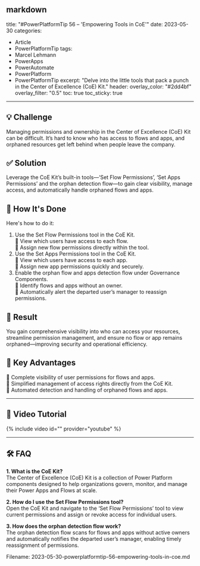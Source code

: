 markdown
---
title: "#PowerPlatformTip 56 – 'Empowering Tools in CoE'"
date: 2023-05-30
categories:
  - Article
  - PowerPlatformTip
tags:
  - Marcel Lehmann
  - PowerApps
  - PowerAutomate
  - PowerPlatform
  - PowerPlatformTip
excerpt: "Delve into the little tools that pack a punch in the Center of Excellence (CoE) Kit."
header:
  overlay_color: "#2dd4bf"
  overlay_filter: "0.5"
toc: true
toc_sticky: true
---

## 💡 Challenge
Managing permissions and ownership in the Center of Excellence (CoE) Kit can be difficult. It’s hard to know who has access to flows and apps, and orphaned resources get left behind when people leave the company.

## ✅ Solution
Leverage the CoE Kit’s built-in tools—‘Set Flow Permissions’, ‘Set Apps Permissions’ and the orphan detection flow—to gain clear visibility, manage access, and automatically handle orphaned flows and apps.

## 🔧 How It's Done
Here's how to do it:
1. Use the Set Flow Permissions tool in the CoE Kit.  
   🔸 View which users have access to each flow.  
   🔸 Assign new flow permissions directly within the tool.
2. Use the Set Apps Permissions tool in the CoE Kit.  
   🔸 View which users have access to each app.  
   🔸 Assign new app permissions quickly and securely.
3. Enable the orphan flow and apps detection flow under Governance Components.  
   🔸 Identify flows and apps without an owner.  
   🔸 Automatically alert the departed user’s manager to reassign permissions.

## 🎉 Result
You gain comprehensive visibility into who can access your resources, streamline permission management, and ensure no flow or app remains orphaned—improving security and operational efficiency.

## 🌟 Key Advantages
🔸 Complete visibility of user permissions for flows and apps.  
🔸 Simplified management of access rights directly from the CoE Kit.  
🔸 Automated detection and handling of orphaned flows and apps.

---

## 🎥 Video Tutorial
{% include video id="" provider="youtube" %}

---

## 🛠️ FAQ
**1. What is the CoE Kit?**  
The Center of Excellence (CoE) Kit is a collection of Power Platform components designed to help organizations govern, monitor, and manage their Power Apps and Flows at scale.

**2. How do I use the Set Flow Permissions tool?**  
Open the CoE Kit and navigate to the ‘Set Flow Permissions’ tool to view current permissions and assign or revoke access for individual users.

**3. How does the orphan detection flow work?**  
The orphan detection flow scans for flows and apps without active owners and automatically notifies the departed user’s manager, enabling timely reassignment of permissions.



Filename: 2023-05-30-powerplatformtip-56-empowering-tools-in-coe.md